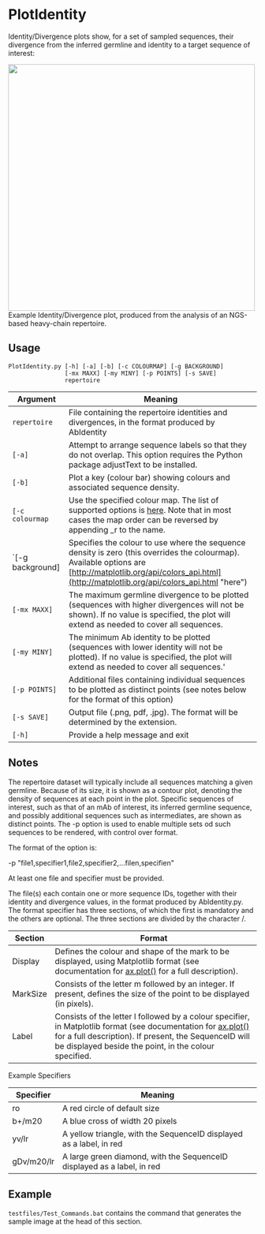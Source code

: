 # PlotIdentity #

Identity/Divergence plots show, for a set of sampled sequences, their divergence from the inferred germline and identity to a target sequence of interest:

<img src="https://rawgit.com/williamdlees/BioTools/master/docs/identity.png" width="500">
<br>Example Identity/Divergence plot, produced from the analysis of an NGS-based heavy-chain repertoire.


## Usage ##

    PlotIdentity.py [-h] [-a] [-b] [-c COLOURMAP] [-g BACKGROUND]
                    [-mx MAXX] [-my MINY] [-p POINTS] [-s SAVE]
                    repertoire

Argument|Meaning
---------|-------
`repertoire`|File containing the repertoire identities and divergences, in the format produced by AbIdentity
`[-a]`|Attempt to arrange sequence labels so that they do not overlap. This option requires the Python package adjustText to be installed.
`[-b]`|Plot a key (colour bar) showing colours and associated sequence density.
`[-c colourmap`|Use the specified colour map. The list of supported options is [here](http://matplotlib.org/examples/color/colormaps_reference.html "here"). Note that in most cases the map order can be reversed by appending _r to the name.
`[-g background]|Specifies the colour to use where the sequence density is zero (this overrides the colourmap). Available options are [http://matplotlib.org/api/colors_api.html](http://matplotlib.org/api/colors_api.html "here")
`[-mx MAXX]`|The maximum germline divergence to be plotted (sequences with higher divergences will not be shown). If no value is specified, the plot will extend as needed to cover all sequences.
`[-my MINY]`|The minimum Ab identity to be plotted (sequences with lower identity will not be plotted). If no value is specified, the plot will extend as needed to cover all sequences.'
`[-p POINTS]`|Additional files containing individual sequences to be plotted as distinct points (see notes below for the format of this option)
`[-s SAVE]`|Output file (.png, pdf, .jpg). The format will be determined by the extension.
`[-h]`|Provide a help message and exit

## Notes ##

The repertoire dataset will typically include all sequences matching a given germline. Because of its size, it is shown as a contour plot, denoting the density of sequences at each point in the plot. Specific sequences of interest, such as that of an mAb of interest, its inferred germline sequence, and possibly additional sequences such as intermediates, are shown as distinct points. The -p option is used to enable multiple sets od such sequences to be rendered, with control over format.

The format of the option is:

-p "file1,specifier1,file2,specifier2,...filen,specifien"

At least one file and specifier must be provided.

The file(s) each contain one or more sequence IDs, together with their identity and divergence values, in the format produced by AbIdentity.py. The format specifier has three sections, of which the first is mandatory and the others are optional. The three sections are divided by the character /.

Section|Format
-------|------
Display|Defines the colour and shape of the mark to be displayed, using Matplotlib format (see documentation for [ax.plot()](http://matplotlib.org/api/axes_api.html "ax.plot()") for a full description). 
MarkSize|Consists of the letter m followed by an integer. If present, defines the size of the point to be displayed (in pixels).
Label|Consists of the letter l followed by a colour specifier, in Matplotlib format (see documentation for [ax.plot()](http://matplotlib.org/api/axes_api.html "ax.plot()") for a full description). If present, the SequenceID will be displayed beside the point, in the colour specified. 

Example Specifiers

Specifier|Meaning
---------|-------
ro|A red circle of default size
b+/m20|A blue cross of width 20 pixels
yv/lr|A yellow triangle, with the SequenceID displayed as a label, in red
gDv/m20/lr|A large green diamond, with the SequenceID displayed as a label, in red


## Example ##

`testfiles/Test_Commands.bat` contains the command that generates the sample image at the head of this section.
